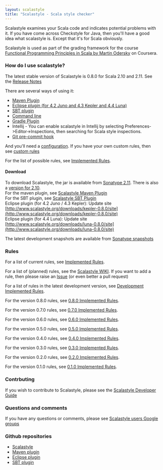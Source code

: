 ```yaml
---
layout: scalastyle
title: "Scalastyle - Scala style checker"
---
```


Scalastyle examines your Scala code and indicates potential problems with it. If you have come across Checkstyle for Java,
then you'll have a good idea what scalastyle is. Except that it's for Scala obviously.

Scalastyle is used as part of the grading framework for the course [Functional Programming Principles in Scala by Martin Odersky](https://www.coursera.org/course/progfun) on Coursera.

### How do I use scalastyle?

The latest stable version of Scalastyle is 0.8.0 for Scala 2.10 and 2.11. See the [Release Notes](release-notes.html)

There are several ways of using it:

 * [Maven Plugin](maven.html)
 * [Eclipse plugin (for 4.2 Juno and 4.3 Kepler and 4.4 Luna)](eclipse-index.html)
 * [SBT plugin](sbt.html)
 * [Command line](command-line.html)
 * [Gradle Plugin](https://github.com/ngbinh/gradle-scalastyle-plugin)
 * Intellij - You can enable scalastyle in Intellij by selecting Preferences->Editor->Inspections, then searching for Scala style inspections.
 * [Git pre-commit hook](git-pre-commit-hook.html)

And you'll need a [configuration](configuration.html). If you have your own custom rules, then see [custom rules](custom-rules.html)

For the list of possible rules, see [Implemented Rules](rules-0.8.0.html).

#### Download

To download Scalastyle, the jar is available from [Sonatype 2.11](https://oss.sonatype.org/content/repositories/releases/org/scalastyle/scalastyle_2.11). There is also a [version for 2.10](https://oss.sonatype.org/content/repositories/releases/org/scalastyle/scalastyle_2.10).
<br/>
For the maven plugin, see [Scalastyle Maven Plugin](maven.html)
<br/>
For the SBT plugin, see [Scalastyle SBT Plugin](sbt.html)
<br/>
Eclipse plugin (for 4.2 Juno / 4.3 Kepler): Update site [http://www.scalastyle.org/downloads/kepler-0.8.0/site](http://www.scalastyle.org/downloads/kepler-0.8.0/site)
<br/>
Eclipse plugin (for 4.4 Luna): Update site [http://www.scalastyle.org/downloads/luna-0.8.0/site](http://www.scalastyle.org/downloads/luna-0.8.0/site)

The latest development snapshots are available from [Sonatype snapshots](https://oss.sonatype.org/content/repositories/snapshots/org/scalastyle/)

### Rules

For a list of current rules, see [Implemented Rules](rules-0.8.0.html).

For a list of (planned) rules, see the [Scalastyle WIKI](https://github.com/scalastyle/scalastyle/wiki).
If you want to add a rule, then please raise an [Issue](https://github.com/scalastyle/scalastyle/issues) (or even better a pull request)

For a list of rules in the latest development version, see [Development Implemented Rules](rules-dev.html).

For the version 0.8.0 rules, see [0.8.0 Implemented Rules](rules-0.8.0.html).

For the version 0.7.0 rules, see [0.7.0 Implemented Rules](rules-0.7.0.html).

For the version 0.6.0 rules, see [0.6.0 Implemented Rules](rules-0.6.0.html).

For the version 0.5.0 rules, see [0.5.0 Implemented Rules](rules-0.5.0.html).

For the version 0.4.0 rules, see [0.4.0 Implemented Rules](rules-0.4.0.html).

For the version 0.3.0 rules, see [0.3.0 Implemented Rules](rules-0.3.0.html).

For the version 0.2.0 rules, see [0.2.0 Implemented Rules](rules-0.2.0.html).

For the version 0.1.0 rules, see [0.1.0 Implemented Rules](rules-0.1.0.html).

### Contrbuting

If you wish to contribute to Scalastyle, please see the [Scalastyle Developer Guide](developer-guide.html)

### Questions and comments

If you have any questions or comments, please see [Scalastyle users Google groups](https://groups.google.com/forum/#!forum/scalastyle-users)

### Github repositories

 * [Scalastyle](https://github.com/scalastyle/scalastyle)
 * [Maven plugin](https://github.com/scalastyle/scalastyle-maven-plugin)
 * [Eclipse plugin](https://github.com/scalastyle/scalastyle-plugin)
 * [SBT plugin](https://github.com/scalastyle/scalastyle-sbt-plugin)

